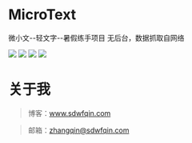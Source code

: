 # MicroText
微小文--轻文字--暑假练手项目
无后台，数据抓取自网络

![](http://7xvtvi.com1.z0.glb.clouddn.com/MicroText%20%284%29.png)
![](http://7xvtvi.com1.z0.glb.clouddn.com/MicroText%20%281%29.png)
![](http://7xvtvi.com1.z0.glb.clouddn.com/MicroText%20%282%29.png)
![](http://7xvtvi.com1.z0.glb.clouddn.com/MicroText%20%283%29.png)

# 关于我

> 博客：www.sdwfqin.com

> 邮箱：zhangqin@sdwfqin.com